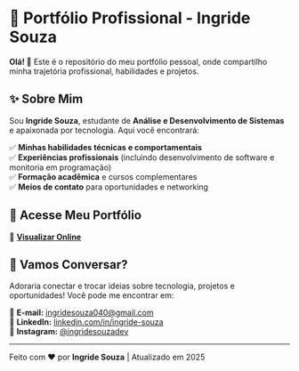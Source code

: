 # 🌟 Portfólio Profissional - Ingride Souza  

**Olá! 👋** Este é o repositório do meu portfólio pessoal, onde compartilho minha trajetória profissional, habilidades e projetos.  

## ✨ Sobre Mim  

Sou **Ingride Souza**, estudante de **Análise e Desenvolvimento de Sistemas** e apaixonada por tecnologia. Aqui você encontrará:  

✅ **Minhas habilidades técnicas e comportamentais**  
✅ **Experiências profissionais** (incluindo desenvolvimento de software e monitoria em programação)  
✅ **Formação acadêmica** e cursos complementares  
✅ **Meios de contato** para oportunidades e networking  

## 🔗 Acesse Meu Portfólio  

📌 **[Visualizar Online](https://ingridesouza-portifolio.netlify.app/)**  

## 📩 Vamos Conversar?  

Adoraria conectar e trocar ideias sobre tecnologia, projetos e oportunidades! Você pode me encontrar em:  

📧 **E-mail:** [ingridesouza040@gmail.com](mailto:ingridesouza040@gmail.com)  
💼 **LinkedIn:** [linkedin.com/in/ingride-souza](https://www.linkedin.com/in/ingride-souza-a21a4518a)  
📱 **Instagram:** [@ingridesouzadev](https://www.instagram.com/ingridesouzadev/)  

---  

Feito com ❤️ por **Ingride Souza** | Atualizado em 2025
